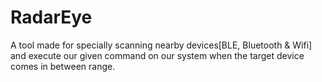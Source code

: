 # RadarEye
A tool made for specially scanning nearby devices[BLE, Bluetooth &amp; Wifi] and execute our given command on our system when the target device comes in between range.
